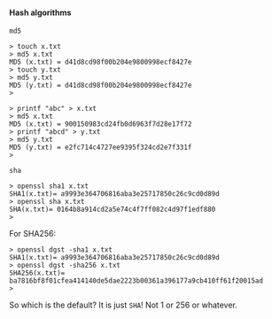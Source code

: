 #### Hash algorithms

`md5`

```
> touch x.txt
> md5 x.txt
MD5 (x.txt) = d41d8cd98f00b204e9800998ecf8427e
> touch y.txt
> md5 y.txt
MD5 (y.txt) = d41d8cd98f00b204e9800998ecf8427e
>
```

```
> printf "abc" > x.txt
> md5 x.txt
MD5 (x.txt) = 900150983cd24fb0d6963f7d28e17f72
> printf "abcd" > y.txt
> md5 y.txt
MD5 (y.txt) = e2fc714c4727ee9395f324cd2e7f331f
>
```
`sha`

```
> openssl sha1 x.txt
SHA1(x.txt)= a9993e364706816aba3e25717850c26c9cd0d89d
> openssl sha x.txt
SHA(x.txt)= 0164b8a914cd2a5e74c4f7ff082c4d97f1edf880
>

```

For SHA256:

```
> openssl dgst -sha1 x.txt
SHA1(x.txt)= a9993e364706816aba3e25717850c26c9cd0d89d
> openssl dgst -sha256 x.txt
SHA256(x.txt)= ba7816bf8f01cfea414140de5dae2223b00361a396177a9cb410ff61f20015ad
>
```

So which is the default?  It is just `SHA`!  Not 1 or 256 or whatever.